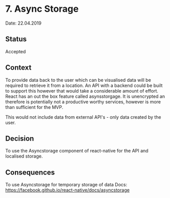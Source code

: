 # 7. Async Storage

Date: 22.04.2019

## Status

Accepted

## Context

To provide data back to the user which can be visualised data will be required to retrieve it from a location. An API with a backend could be built to support this however that would take a considerable amount of effort. React has an out the box feature called asynsstorgage. It is unencrypted an therefore is potentially not a productive worthy services, however is more than sufficient for the MVP.

This would not include data from external API's - only data created by the user.

## Decision

To use the Asyncstorage component of react-native for the API and localised storage.

## Consequences

To use Asyncstorage for temporary storage of data Docs: https://facebook.github.io/react-native/docs/asyncstorage